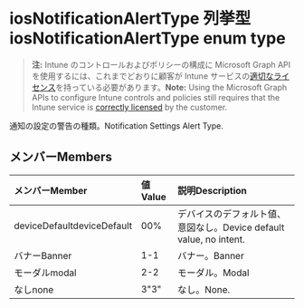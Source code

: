 # <a name="iosnotificationalerttype-enum-type"></a><span data-ttu-id="ce0e1-101">iosNotificationAlertType 列挙型</span><span class="sxs-lookup"><span data-stu-id="ce0e1-101">iosNotificationAlertType enum type</span></span>

> <span data-ttu-id="ce0e1-102">**注:** Intune のコントロールおよびポリシーの構成に Microsoft Graph API を使用するには、これまでどおりに顧客が Intune サービスの[適切なライセンス](https://go.microsoft.com/fwlink/?linkid=839381)を持っている必要があります。</span><span class="sxs-lookup"><span data-stu-id="ce0e1-102">**Note:** Using the Microsoft Graph APIs to configure Intune controls and policies still requires that the Intune service is [correctly licensed](https://go.microsoft.com/fwlink/?linkid=839381) by the customer.</span></span>

<span data-ttu-id="ce0e1-103">通知の設定の警告の種類。</span><span class="sxs-lookup"><span data-stu-id="ce0e1-103">Notification Settings Alert Type.</span></span>
## <a name="members"></a><span data-ttu-id="ce0e1-104">メンバー</span><span class="sxs-lookup"><span data-stu-id="ce0e1-104">Members</span></span>
|<span data-ttu-id="ce0e1-105">メンバー</span><span class="sxs-lookup"><span data-stu-id="ce0e1-105">Member</span></span>|<span data-ttu-id="ce0e1-106">値</span><span class="sxs-lookup"><span data-stu-id="ce0e1-106">Value</span></span>|<span data-ttu-id="ce0e1-107">説明</span><span class="sxs-lookup"><span data-stu-id="ce0e1-107">Description</span></span>|
|:---|:---|:---|
|<span data-ttu-id="ce0e1-108">deviceDefault</span><span class="sxs-lookup"><span data-stu-id="ce0e1-108">deviceDefault</span></span>|<span data-ttu-id="ce0e1-109">0</span><span class="sxs-lookup"><span data-stu-id="ce0e1-109">0%</span></span>|<span data-ttu-id="ce0e1-110">デバイスのデフォルト値、意図なし。</span><span class="sxs-lookup"><span data-stu-id="ce0e1-110">Device default value, no intent.</span></span>|
|<span data-ttu-id="ce0e1-111">バナー</span><span class="sxs-lookup"><span data-stu-id="ce0e1-111">Banner</span></span>|<span data-ttu-id="ce0e1-112">1</span><span class="sxs-lookup"><span data-stu-id="ce0e1-112">-1</span></span>|<span data-ttu-id="ce0e1-113">バナー。</span><span class="sxs-lookup"><span data-stu-id="ce0e1-113">Banner</span></span>|
|<span data-ttu-id="ce0e1-114">モーダル</span><span class="sxs-lookup"><span data-stu-id="ce0e1-114">modal</span></span>|<span data-ttu-id="ce0e1-115">2</span><span class="sxs-lookup"><span data-stu-id="ce0e1-115">-2</span></span>|<span data-ttu-id="ce0e1-116">モーダル。</span><span class="sxs-lookup"><span data-stu-id="ce0e1-116">Modal</span></span>|
|<span data-ttu-id="ce0e1-117">なし</span><span class="sxs-lookup"><span data-stu-id="ce0e1-117">none</span></span>|<span data-ttu-id="ce0e1-118">3</span><span class="sxs-lookup"><span data-stu-id="ce0e1-118">"3"</span></span>|<span data-ttu-id="ce0e1-119">なし。</span><span class="sxs-lookup"><span data-stu-id="ce0e1-119">None.</span></span>|



